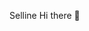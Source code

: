 Selline Hi there 👋

<!--
**Sellinepamela/Sellinepamela** is a ✨ _special_ ✨ repository because its `README.md` (this file) appears on your GitHub profile.

Here are some ideas to get you started:

- 🔭 I’m currently working on ...Design at Tunapnda
- 🌱 I’m currently learning ...At Tunapanda Institute
- 👯 I’m looking to collaborate on ...working with others
- 🤔 I’m looking for help with ...
- 💬 Ask me about ...designing and tourism
- 📫 How to reach me: ...+254714546091
- 😄 Pronouns: ...
- ⚡ Fun fact: ...I like collaboration
-->
